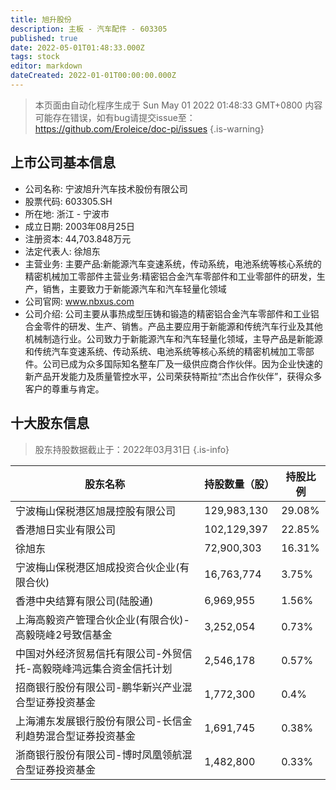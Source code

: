 ```yaml
---
title: 旭升股份
description: 主板 - 汽车配件 - 603305
published: true
date: 2022-05-01T01:48:33.000Z
tags: stock
editor: markdown
dateCreated: 2022-01-01T00:00:00.000Z
---
```


> 本页面由自动化程序生成于 Sun May 01 2022 01:48:33 GMT+0800
> 内容可能存在错误，如有bug请提交issue至：https://github.com/Eroleice/doc-pi/issues
{.is-warning}

## 上市公司基本信息
- 公司名称: 宁波旭升汽车技术股份有限公司
- 股票代码: 603305.SH
- 所在地: 浙江 - 宁波市
- 成立日期: 2003年08月25日
- 注册资本: 44,703.848万元
- 法定代表人: 徐旭东
- 主营业务: 主要产品:新能源汽车变速系统，传动系统，电池系统等核心系统的精密机械加工零部件主营业务:精密铝合金汽车零部件和工业零部件的研发，生产，销售，主要致力于新能源汽车和汽车轻量化领域
- 公司官网: www.nbxus.com
- 公司介绍: 公司主要从事热成型压铸和锻造的精密铝合金汽车零部件和工业铝合金零件的研发、生产、销售。产品主要应用于新能源和传统汽车行业及其他机械制造行业。公司致力于新能源汽车和汽车轻量化领域，主导产品是新能源和传统汽车变速系统、传动系统、电池系统等核心系统的精密机械加工零部件。公司已成为众多国际知名整车厂及一级供应商合作伙伴。因为企业快速的新产品开发能力及质量管控水平，公司荣获特斯拉“杰出合作伙伴”，获得众多客户的尊重与肯定。


## 十大股东信息
> 股东持股数据截止于：2022年03月31日
{.is-info}

| 股东名称 | 持股数量（股） | 持股比例 |
| --- | --- | --- |
| 宁波梅山保税港区旭晟控股有限公司 | 129,983,130 | 29.08% |
| 香港旭日实业有限公司 | 102,129,397 | 22.85% |
| 徐旭东 | 72,900,303 | 16.31% |
| 宁波梅山保税港区旭成投资合伙企业(有限合伙) | 16,763,774 | 3.75% |
| 香港中央结算有限公司(陆股通) | 6,969,955 | 1.56% |
| 上海高毅资产管理合伙企业(有限合伙)-高毅晓峰2号致信基金 | 3,252,054 | 0.73% |
| 中国对外经济贸易信托有限公司-外贸信托-高毅晓峰鸿远集合资金信托计划 | 2,546,178 | 0.57% |
| 招商银行股份有限公司-鹏华新兴产业混合型证券投资基金 | 1,772,300 | 0.4% |
| 上海浦东发展银行股份有限公司-长信金利趋势混合型证券投资基金 | 1,691,745 | 0.38% |
| 浙商银行股份有限公司-博时凤凰领航混合型证券投资基金 | 1,482,800 | 0.33% |




